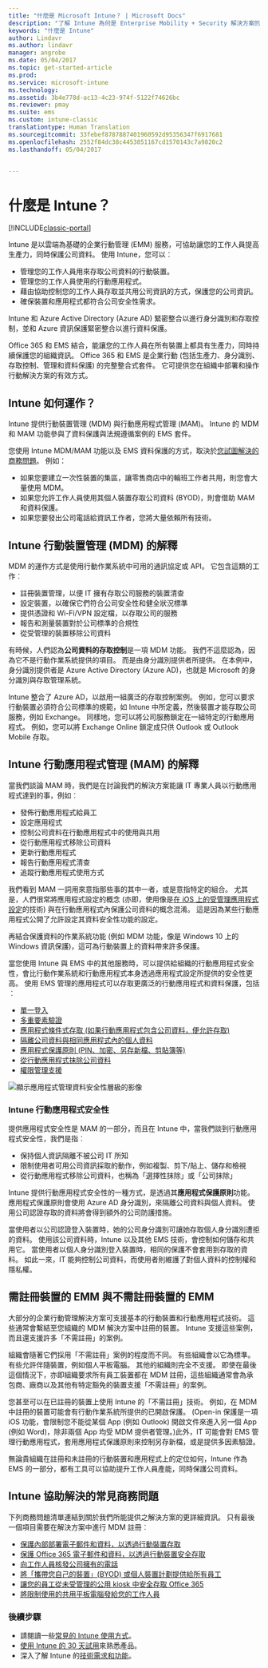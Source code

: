 ```yaml
---
title: "什麼是 Microsoft Intune？ | Microsoft Docs"
description: "了解 Intune 為何是 Enterprise Mobility + Security 解決方案的行動裝置管理元件，以及它如何協助您保護公司資料。"
keywords: "什麼是 Intune"
author: Lindavr
ms.author: lindavr
manager: angrobe
ms.date: 05/04/2017
ms.topic: get-started-article
ms.prod: 
ms.service: microsoft-intune
ms.technology: 
ms.assetid: 3b4e778d-ac13-4c23-974f-5122f74626bc
ms.reviewer: pmay
ms.suite: ems
ms.custom: intune-classic
translationtype: Human Translation
ms.sourcegitcommit: 33febef8787887401960592d95356347f6917681
ms.openlocfilehash: 2552f84dc38c4453851167cd1570143c7a9820c2
ms.lasthandoff: 05/04/2017


---
```


# <a name="what-is-intune"></a>什麼是 Intune？

[!INCLUDE[classic-portal](../includes/classic-portal.md)]

Intune 是以雲端為基礎的企業行動管理 (EMM) 服務，可協助讓您的工作人員提高生產力，同時保護公司資料。 使用 Intune，您可以︰
* 管理您的工作人員用來存取公司資料的行動裝置。
* 管理您的工作人員使用的行動應用程式。
* 藉由協助控制您的工作人員存取並共用公司資訊的方式，保護您的公司資訊。
* 確保裝置和應用程式都符合公司安全性需求。

Intune 和 Azure Active Directory (Azure AD) 緊密整合以進行身分識別和存取控制，並和 Azure 資訊保護緊密整合以進行資料保護。

Office 365 和 EMS 結合，能讓您的工作人員在所有裝置上都具有生產力，同時持續保護您的組織資訊。 Office 365 和 EMS 是企業行動 (包括生產力、身分識別、存取控制、管理和資料保護) 的完整整合式套件。 它可提供您在組織中部署和操作行動解決方案的有效方式。

## <a name="how-does-intune-work"></a>Intune 如何運作？
Intune 提供行動裝置管理 (MDM) 與行動應用程式管理 (MAM)。 Intune 的 MDM 和 MAM 功能參與了資料保護與法規遵循案例的 EMS 套件。  

您使用 Intune MDM/MAM 功能以及 EMS 資料保護的方式，取決於[您試圖解決的商務問題](#common-business-problems-that-intune-helps-solve)。 例如：
* 如果您要建立一次性裝置的集區，讓零售商店中的輪班工作者共用，則您會大量使用 MDM。
* 如果您允許工作人員使用其個人裝置存取公司資料 (BYOD)，則會借助 MAM 和資料保護。  
* 如果您要發出公司電話給資訊工作者，您將大量依賴所有技術。

## <a name="intune-mobile-device-management-mdm-explained"></a>Intune 行動裝置管理 (MDM) 的解釋
MDM 的運作方式是使用行動作業系統中可用的通訊協定或 API。 它包含這類的工作︰
* 註冊裝置管理，以便 IT 擁有存取公司服務的裝置清查
* 設定裝置，以確保它們符合公司安全性和健全狀況標準
* 提供憑證和 Wi-Fi/VPN 設定檔，以存取公司的服務
* 報告和測量裝置對於公司標準的合規性
* 從受管理的裝置移除公司資料  

有時候，人們認為**公司資料的存取控制**是一項 MDM 功能。 我們不這麼認為，因為它不是行動作業系統提供的項目。 而是由身分識別提供者所提供。 在本例中，身分識別提供者是 Azure Active Directory (Azure AD)，也就是 Microsoft 的身分識別與存取管理系統。  

Intune 整合了 Azure AD，以啟用一組廣泛的存取控制案例。 例如，您可以要求行動裝置必須符合公司標準的規範，如 Intune 中所定義，然後裝置才能存取公司服務，例如 Exchange。 同樣地，您可以將公司服務鎖定在一組特定的行動應用程式。 例如，您可以將 Exchange Online 鎖定成只供 Outlook 或 Outlook Mobile 存取。

## <a name="intune-mobile-app-management-mam-explained"></a>Intune 行動應用程式管理 (MAM) 的解釋
當我們談論 MAM 時，我們是在討論我們的解決方案能讓 IT 專業人員以行動應用程式達到的事，例如︰
* 發佈行動應用程式給員工
* 設定應用程式
* 控制公司資料在行動應用程式中的使用與共用
* 從行動應用程式移除公司資料   
* 更新行動應用程式
* 報告行動應用程式清查
* 追蹤行動應用程式使用方式

我們看到 MAM 一詞用來意指那些事的其中一者，或是意指特定的組合。 尤其是，人們很常將應用程式設定的概念 (亦即，使用像是[在 iOS 上的受管理應用程式設定](https://developer.apple.com/library/content/samplecode/sc2279/Introduction/Intro.html)的技術) 與在行動應用程式內保護公司資料的概念混淆。 這是因為某些行動應用程式公開了允許設定其資料安全性功能的設定。

再結合保護資料的作業系統功能 (例如 MDM 功能，像是 Windows 10 上的 Windows 資訊保護)，這可為行動裝置上的資料帶來許多保護。

當您使用 Intune 與 EMS 中的其他服務時，可以提供給組織的行動應用程式安全性，會比行動作業系統和行動應用程式本身透過應用程式設定所提供的安全性更高。 使用 EMS 管理的應用程式可以存取更廣泛的行動應用程式和資料保護，包括︰

* [單一登入](https://docs.microsoft.com/azure/active-directory/active-directory-appssoaccess-whatis)  
*    [多重要素驗證](https://docs.microsoft.com/multi-factor-authentication/multi-factor-authentication)
* [應用程式條件式存取 (如果行動應用程式包含公司資料，便允許存取)](https://docs.microsoft.com/intune/deploy-use/allow-policy-managed-apps-access-to-o365)
* [隔離公司資料與相同應用程式內的個人資料](https://docs.microsoft.com/intune/deploy-use/protect-app-data-using-mobile-app-management-policies-with-microsoft-intune)
* [應用程式保護原則 (PIN、加密、另存新檔、剪貼簿等)](https://docs.microsoft.com/intune/deploy-use/protect-app-data-using-mobile-app-management-policies-with-microsoft-intune)
* [從行動應用程式抹除公司資料](https://docs.microsoft.com/intune/deploy-use/protect-app-data-using-mobile-app-management-policies-with-microsoft-intune)
* [權限管理支援](https://docs.microsoft.com/information-protection/understand-explore/what-is-azure-rms)

![顯示應用程式管理資料安全性層級的影像](./media/managing-mobile-apps.png)

### <a name="intune-mobile-app-security"></a>Intune 行動應用程式安全性
提供應用程式安全性是 MAM 的一部分，而且在 Intune 中，當我們談到行動應用程式安全性，我們是指︰
* 保持個人資訊隔離不被公司 IT 所知
* 限制使用者可用公司資訊採取的動作，例如複製、剪下/貼上、儲存和檢視
* 從行動應用程式移除公司資料，也稱為「選擇性抹除」或「公司抹除」

Intune 提供行動應用程式安全性的一種方式，是透過其**應用程式保護原則**功能。 應用程式保護原則會使用 Azure AD 身分識別，來隔離公司資料與個人資料。 使用公司認證存取的資料將會得到額外的公司防護措施。

當使用者以公司認證登入裝置時，她的公司身分識別可讓她存取個人身分識別遭拒的資料。 使用該公司資料時，Intune 以及其他 EMS 技術，會控制如何儲存和共用它。 當使用者以個人身分識別登入裝置時，相同的保護不會套用到存取的資料。 如此一來，IT 能夠控制公司資料，而使用者則維護了對個人資料的控制權和隱私權。

## <a name="emm-with-and-without-device-enrollment"></a>需註冊裝置的 EMM 與不需註冊裝置的 EMM
大部分的企業行動管理解決方案可支援基本的行動裝置和行動應用程式技術。 這些通常會繫結至您組織的 MDM 解決方案中註冊的裝置。 Intune 支援這些案例，而且還支援許多「不需註冊」的案例。  

組織會隨著它們採用「不需註冊」案例的程度而不同。 有些組織會以它為標準。 有些允許伴隨裝置，例如個人平板電腦。 其他的組織則完全不支援。 即使在最後這個情況下，亦即組織要求所有員工裝置都在 MDM 註冊，這些組織通常會為承包商、廠商以及其他有特定豁免的裝置支援「不需註冊」的案例。

您甚至可以在已註冊的裝置上使用 Intune 的「不需註冊」技術。 例如，在 MDM 中註冊的裝置可能會有行動作業系統所提供的已開啟保護。 (Open-in 保護是一項 iOS 功能，會限制您不能從某個 App (例如 Outlook) 開啟文件來進入另一個 App (例如 Word)，除非兩個 App 均受 MDM 提供者管理。)此外，IT 可能會對 EMS 管理行動應用程式，套用應用程式保護原則來控制另存新檔，或是提供多因素驗證。

無論貴組織在註冊和未註冊的行動裝置和應用程式上的定位如何，Intune 作為 EMS 的一部分，都有工具可以協助提升工作人員產能，同時保護公司資料。

## <a name="common-business-problems-that-intune-helps-solve"></a>Intune 協助解決的常見商務問題
下列商務問題清單連結到關於我們所能提供之解決方案的更詳細資訊。 只有最後一個項目需要在解決方案中進行 MDM 註冊︰

* [保護內部部署電子郵件和資料，以透過行動裝置存取](common-ways-to-use-intune.md#protecting-your-on-premises-email-and-data-so-it-can-be-safely-accessed-by-mobile-devices)
* [保護 Office 365 電子郵件和資料，以透過行動裝置安全存取](common-ways-to-use-intune.md#protecting-your-office-365-email-and-data-so-it-can-be-safely-accessed-by-mobile-devices)
* [向工作人員核發公司擁有的電話](common-ways-to-use-intune.md#issue-corporate-owned-phones-to-your-information-workers)
* [將「攜帶您自己的裝置」(BYOD) 或個人裝置計劃提供給所有員工](common-ways-to-use-intune.md#offer-a-bring-your-own-device-program-to-all-employees)
* [讓您的員工從未受管理的公用 kiosk 中安全存取 Office 365](common-ways-to-use-intune.md#enable-your-employees-to-securely-access-office-365-from-an-unmanaged-public-kiosk)
* [將限制使用的共用平板電腦發給您的工作人員](common-ways-to-use-intune.md#issue-limited-use-shared-tablets-to-your-task-workers)

### <a name="next-steps"></a>後續步驟
* 請閱讀一些[常見的 Intune 使用方式](common-ways-to-use-intune.md)。
* [使用 Intune 的 30 天試用](get-started-with-a-30-day-trial-of-microsoft-intune.md)來熟悉產品。
* 深入了解 Intune 的[技術需求和功能](/intune/get-started/what-to-know-before-you-start-microsoft-intune)。

